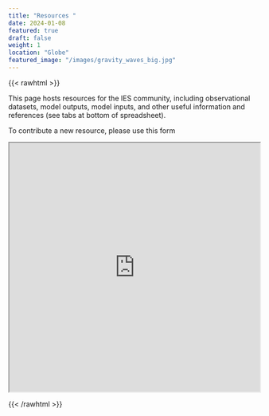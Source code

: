 ```yaml
---
title: "Resources "
date: 2024-01-08
featured: true
draft: false
weight: 1
location: "Globe"
featured_image: "/images/gravity_waves_big.jpg"
---
```


{{< rawhtml >}}
<div>
<p> This page hosts resources for the IES community, including observational datasets, model outputs, model inputs, and other useful information and references (see tabs at bottom of spreadsheet).</p>
<p> To contribute a new resource, please use this form </p>
<p>
<iframe src="https://docs.google.com/spreadsheets/d/e/2PACX-1vQ1LzxUNodZkK7vz1rFpUS7xN6gSGctIcWiICuOn7nPP6F_edDqUB0Hl3sGycMBLSrgobBkz4HNVt5g/pubhtml?widget=true&amp;headers=true" width="100%" height="500"></iframe>
</p>
{{< /rawhtml >}}
<!--more-->

